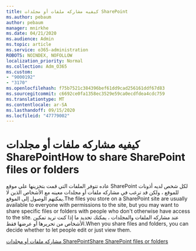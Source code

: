 ```yaml
---
title: كيفيه مشاركه ملفات أو مجلدات SharePoint
ms.author: pebaum
author: pebaum
manager: mnirkhe
ms.date: 04/21/2020
ms.audience: Admin
ms.topic: article
ms.service: o365-administration
ROBOTS: NOINDEX, NOFOLLOW
localization_priority: Normal
ms.collection: Adm_O365
ms.custom:
- "9000192"
- "3170"
ms.openlocfilehash: f75b7521c384396bef61dd9cad256161ddf67d83
ms.sourcegitcommit: c6692ce0fa1358ec3529e59ca0ecdfdea4cdc759
ms.translationtype: MT
ms.contentlocale: ar-SA
ms.lasthandoff: 09/15/2020
ms.locfileid: "47779002"
---
```

# <a name="how-to-share-sharepoint-files-or-folders"></a><span data-ttu-id="1da35-102">كيفيه مشاركه ملفات أو مجلدات SharePoint</span><span class="sxs-lookup"><span data-stu-id="1da35-102">How to share SharePoint files or folders</span></span>

<span data-ttu-id="1da35-103">عاده تتوفر الملفات التي قمت بتخزينها علي موقع SharePoint لكل شخص لديه أذونات للموقع ، ولكن قد ترغب في مشاركه ملفات أو مجلدات معينه مع الأشخاص الذين لا يمكنهم الوصول إلى الموقع.</span><span class="sxs-lookup"><span data-stu-id="1da35-103">The files you store on a SharePoint site are usually available to everyone with permissions to the site, but you may want to share specific files or folders with people who don't otherwise have access to the site.</span></span> <span data-ttu-id="1da35-104">عند مشاركه الملفات والمجلدات ، يمكنك تحديد ما إذا كنت تريد تمكين الأشخاص من تحريرها أو عرضها فقط.</span><span class="sxs-lookup"><span data-stu-id="1da35-104">When you share files and folders, you can decide whether to let people edit or just view them.</span></span>

[<span data-ttu-id="1da35-105">مشاركه ملفات أو مجلدات SharePoint</span><span class="sxs-lookup"><span data-stu-id="1da35-105">Share SharePoint files or folders</span></span>](https://support.office.com/article/1fe37332-0f9a-4719-970e-d2578da4941c)